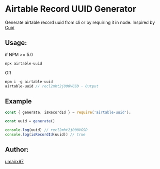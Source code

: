 # Airtable Record UUID Generator
Generate airtable record uuid from cli or by requiring it in node.
Inspired by [Cuid](https://github.com/ericelliott/cuid)
## Usage:

if NPM >= 5.0
```javascript
npx airtable-uuid
```
OR
```javascript
npm i -g airtable-uuid 
airtable-uuid // recl2mht2j000VGSD - Output
```

## Example 
```javascript
const { generate, isRecordId } = require('airtable-uuid');

const uuid = generate() 

console.log(uuid) // recl2mht2j000VGSD
console.log(isRecordId(uuid)) // true
```

## Author:
[umairx97](https://github.com/umairx97)

